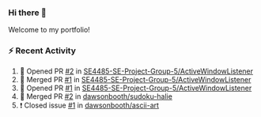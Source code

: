 ### Hi there 👋
Welcome to my portfolio!

### ⚡ Recent Activity
<!--START_SECTION:activity-->
1. 💪 Opened PR [#2](https://github.com//SE4485-SE-Project-Group-5/ActiveWindowListener/pull/2) in [SE4485-SE-Project-Group-5/ActiveWindowListener](https://github.com//SE4485-SE-Project-Group-5/ActiveWindowListener)
2. 🎉 Merged PR [#1](https://github.com//SE4485-SE-Project-Group-5/ActiveWindowListener/pull/1) in [SE4485-SE-Project-Group-5/ActiveWindowListener](https://github.com//SE4485-SE-Project-Group-5/ActiveWindowListener)
3. 💪 Opened PR [#1](https://github.com//SE4485-SE-Project-Group-5/ActiveWindowListener/pull/1) in [SE4485-SE-Project-Group-5/ActiveWindowListener](https://github.com//SE4485-SE-Project-Group-5/ActiveWindowListener)
4. 🎉 Merged PR [#2](https://github.com//dawsonbooth/sudoku-halie/pull/2) in [dawsonbooth/sudoku-halie](https://github.com//dawsonbooth/sudoku-halie)
5. ❗️ Closed issue [#1](https://github.com//dawsonbooth/ascii-art/issues/1) in [dawsonbooth/ascii-art](https://github.com//dawsonbooth/ascii-art)
<!--END_SECTION:activity-->
